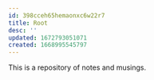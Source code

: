 ```yaml
---
id: 398cceh65hemaonxc6w22r7
title: Root
desc: ''
updated: 1672793051071
created: 1668995545797
---
```

This is a repository of notes and musings.